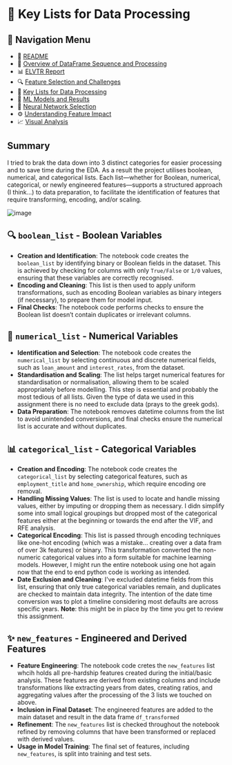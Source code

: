 # 🔢 Key Lists for Data Processing

## 🔗 Navigation Menu

- 📘 [README](https://github.com/Wattysaid/dsif-git-main-project/blob/main/README.md)
- 📄 [Overview of DataFrame Sequence and Processing](https://github.com/Wattysaid/dsif-git-main-project/blob/main/DataFrame_Sequence_and_Processing_Overview.md)
- 📊 [ELVTR Report](https://github.com/Wattysaid/dsif-git-main-project/blob/main/ELVTR_report.md)
- 🔍 [Feature Selection and Challenges](https://github.com/Wattysaid/dsif-git-main-project/blob/main/Feature_selection_and_challenges.md)
- 📑 [Key Lists for Data Processing](https://github.com/Wattysaid/dsif-git-main-project/blob/main/Key_Lists_for_Data_Processing.md)
- 🤖 [ML Models and Results](https://github.com/Wattysaid/dsif-git-main-project/blob/main/ML_models_and_results.md)
- 🧠 [Neural Network Selection](https://github.com/Wattysaid/dsif-git-main-project/blob/main/Neural_Network_selection.md)
- ⚙️ [Understanding Feature Impact](https://github.com/Wattysaid/dsif-git-main-project/blob/main/Understanding_feature_impact.md)
- 📈 [Visual Analysis](https://github.com/Wattysaid/dsif-git-main-project/blob/main/Visual_Analysis.md)

## Summary

I tried to brak the data down into 3 distinct categories for easier processing and to save time during the EDA. As a result the project utilises boolean, numerical, and categorical lists. Each list—whether for Boolean, numerical, categorical, or newly engineered features—supports a structured approach (I think...) to data preparation, to facilitate the identification of features that require transforming, encoding, and/or scaling.

![image](https://github.com/user-attachments/assets/41be1f7e-1e19-4b90-925b-645a19816601)


## 🔍 `boolean_list` - Boolean Variables
- **Creation and Identification**: The notebook code creates the `boolean_list` by identifying binary or Boolean fields in the dataset. This is achieved by checking for columns with only `True/False` or `1/0` values, ensuring that these variables are correctly recognised.
- **Encoding and Cleaning**: This list is then used to apply uniform transformations, such as encoding Boolean variables as binary integers (if necessary), to prepare them for model input.
- **Final Checks**: The notebook code performs checks to ensure the Boolean list doesn’t contain duplicates or irrelevant columns.

## 🔢 `numerical_list` - Numerical Variables
- **Identification and Selection**: The notebook code creates the `numerical_list` by selecting continuous and discrete numerical fields, such as `loan_amount` and `interest_rates`, from the dataset.
- **Standardisation and Scaling**: The list helps target numerical features for standardisation or normalisation, allowing them to be scaled appropriately before modelling. This step is essential and probably the most tedious of all lists. Given the type of data we used in this assignment there is no need to exclude data (prays to the greek gods).
- **Data Preparation**: The notebook removes datetime columns from the list to avoid unintended conversions, and final checks ensure the numerical list is accurate and without duplicates.

## 📊 `categorical_list` - Categorical Variables
- **Creation and Encoding**: The notebook code creates the `categorical_list` by selecting categorical features, such as `employment_title` and `home_ownership`, which require encoding ore removal.
- **Handling Missing Values**: The list is used to locate and handle missing values, either by imputing or dropping them as necessary. I didn simplify some into small logical groupings but dropped most of the categorical features either at the beginning or towards the end after the VIF, and RFE analysis.
- **Categorical Encoding**: This list is passed through encoding techniques like one-hot encoding (which was a mistake... creating over a data fram of over 3k features) or binary. This transformation converted the non-numeric categorical values into a form suitable for machine learning models. However, I might run the entire notebook using one hot again now that the end to end python code is working as intended.
- **Date Exclusion and Cleaning**: I've excluded datetime fields from this list, ensuring that only true categorical variables remain, and duplicates are checked to maintain data integrity. The intention of the date time conversion was to plot a timeline considering most defaults are across specific years. **Note**: this might be in place by the time you get to review this assignment.

## ✨ `new_features` - Engineered and Derived Features
- **Feature Engineering**: The notebook code cretes the `new_features` list whcih holds all pre-hardship features created during the initial/basic analysis. These features are derived from existing columns and include transformations like extracting years from dates, creating ratios, and aggregating values after the processing of the 3 lists we touched on above.
- **Inclusion in Final Dataset**: The engineered features are added to the main dataset and result in the data frame `df_transformed`
- **Refinement**: The `new_features` list is checked throughout the notebook refined by removing columns that have been transformed or replaced with derived values.
- **Usage in Model Training**: The final set of features, including `new_features`, is split into training and test sets.

